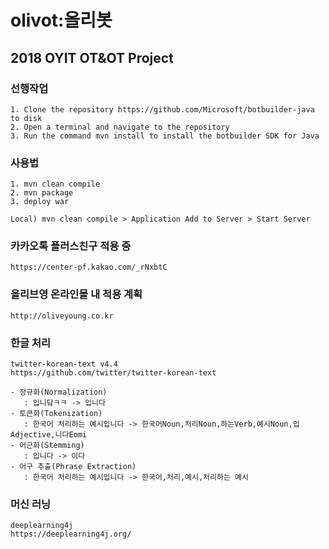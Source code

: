 # olivot:올리봇
## 2018 OYIT OT&amp;OT Project

### 선행작업

    1. Clone the repository https://github.com/Microsoft/botbuilder-java to disk
    2. Open a terminal and navigate to the repository
    3. Run the command mvn install to install the botbuilder SDK for Java

### 사용법

    1. mvn clean compile
    2. mvn package 
    3. deploy war
    
    Local) mvn clean compile > Application Add to Server > Start Server
    

### 카카오톡 플러스친구 적용 중

    https://center-pf.kakao.com/_rNxbtC
       
### 올리브영 온라인몰 내 적용 계획

    http://oliveyoung.co.kr

### 한글 처리
  
    twitter-korean-text v4.4
    https://github.com/twitter/twitter-korean-text
    
    - 정규화(Normalization)
       : 입니닼ㅋㅋ -> 입니다
    - 토큰화(Tokenization) 
       : 한국어 처리하는 예시입니다 -> 한국어Noun,처리Noun,하는Verb,예시Noun,입Adjective,니다Eomi
    - 어근화(Stemming) 
       : 입니다 -> 이다
    - 어구 추출(Phrase Extraction)
       : 한국어 처리하는 예시입니다 -> 한국어,처리,예시,처리하는 예시

### 머신 러닝
  
    deeplearning4j
    https://deeplearning4j.org/
